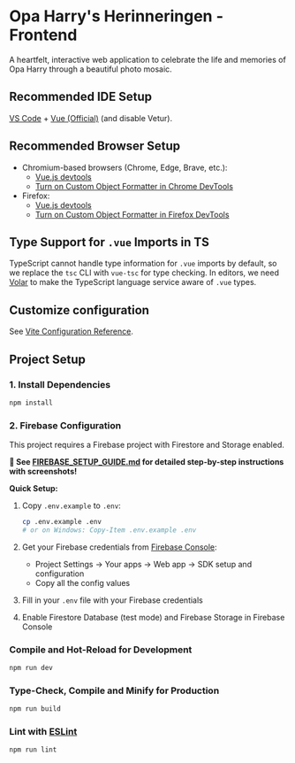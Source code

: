 # Opa Harry's Herinneringen - Frontend

A heartfelt, interactive web application to celebrate the life and memories of Opa Harry through a beautiful photo mosaic.

## Recommended IDE Setup

[VS Code](https://code.visualstudio.com/) + [Vue (Official)](https://marketplace.visualstudio.com/items?itemName=Vue.volar) (and disable Vetur).

## Recommended Browser Setup

- Chromium-based browsers (Chrome, Edge, Brave, etc.):
  - [Vue.js devtools](https://chromewebstore.google.com/detail/vuejs-devtools/nhdogjmejiglipccpnnnanhbledajbpd) 
  - [Turn on Custom Object Formatter in Chrome DevTools](http://bit.ly/object-formatters)
- Firefox:
  - [Vue.js devtools](https://addons.mozilla.org/en-US/firefox/addon/vue-js-devtools/)
  - [Turn on Custom Object Formatter in Firefox DevTools](https://fxdx.dev/firefox-devtools-custom-object-formatters/)

## Type Support for `.vue` Imports in TS

TypeScript cannot handle type information for `.vue` imports by default, so we replace the `tsc` CLI with `vue-tsc` for type checking. In editors, we need [Volar](https://marketplace.visualstudio.com/items?itemName=Vue.volar) to make the TypeScript language service aware of `.vue` types.

## Customize configuration

See [Vite Configuration Reference](https://vite.dev/config/).

## Project Setup

### 1. Install Dependencies

```sh
npm install
```

### 2. Firebase Configuration

This project requires a Firebase project with Firestore and Storage enabled.

**📖 See [FIREBASE_SETUP_GUIDE.md](./FIREBASE_SETUP_GUIDE.md) for detailed step-by-step instructions with screenshots!**

**Quick Setup:**

1. Copy `.env.example` to `.env`:
   ```sh
   cp .env.example .env
   # or on Windows: Copy-Item .env.example .env
   ```

2. Get your Firebase credentials from [Firebase Console](https://console.firebase.google.com/):
   - Project Settings → Your apps → Web app → SDK setup and configuration
   - Copy all the config values

3. Fill in your `.env` file with your Firebase credentials

4. Enable Firestore Database (test mode) and Firebase Storage in Firebase Console

### Compile and Hot-Reload for Development

```sh
npm run dev
```

### Type-Check, Compile and Minify for Production

```sh
npm run build
```

### Lint with [ESLint](https://eslint.org/)

```sh
npm run lint
```
